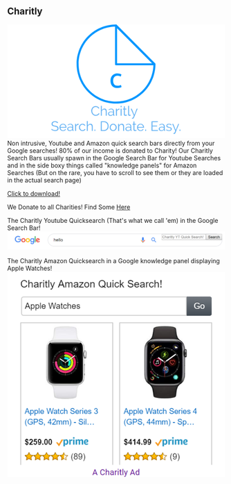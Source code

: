## Charitly
![image](LogoMakr_5qLGHf.png)
Non intrusive, Youtube and Amazon quick search bars directly from your Google searches! 80% of our income is donated to Charity!
Our Charitly Search Bars usually spawn in the Google Search Bar for Youtube Searches and in the side boxy things called "knowledge panels" for Amazon Searches (But on the rare, you have to scroll to see them or they are loaded in the actual search page)

[Click to download!](https://chrome.google.com/webstore/detail/charitly/oajfolkiagalddkgaabkdealabfeiebp)

We Donate to all Charities! Find Some [Here](https://www.charitynavigator.org/)

The Charitly Youtube Quicksearch (That's what we call 'em) in the Google Search Bar!
![image1](ytsearch.PNG)

The Charitly Amazon Quicksearch in a Google knowledge panel displaying Apple Watches!
![image2](amazonqs.PNG)

